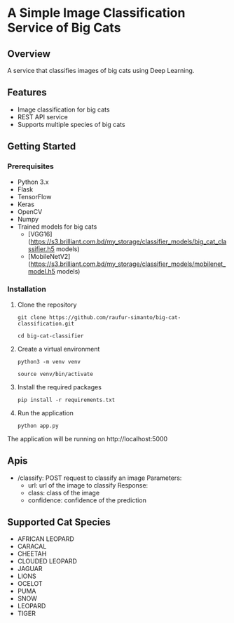 # A Simple Image Classification Service of Big Cats

## Overview
A service that classifies images of big cats using Deep Learning.

## Features
- Image classification for big cats
- REST API service
- Supports multiple  species of big cats

## Getting Started
### Prerequisites
- Python 3.x
- Flask
- TensorFlow
- Keras
- OpenCV
- Numpy
- Trained models for big cats
   -  [VGG16](https://s3.brilliant.com.bd/my_storage/classifier_models/big_cat_classifier.h5
   models)
   -  [MobileNetV2](https://s3.brilliant.com.bd/my_storage/classifier_models/mobilenet_model.h5
   models)

### Installation
1. Clone the repository
    ```
    git clone https://github.com/raufur-simanto/big-cat-classification.git
   
    ```
    ```
    cd big-cat-classifier
    ```
2. Create a virtual environment
    ```
    python3 -m venv venv
    ```
    ```
    source venv/bin/activate
    ```
2. Install the required packages
    ```
    pip install -r requirements.txt
    ```
3. Run the application
    ```
    python app.py
    ```

The application will be running on http://localhost:5000
## Apis
- /classify: POST request to classify an image
    Parameters:
    - url: url of the image to classify
    Response:
    - class: class of the image
    - confidence: confidence of the prediction


## Supported Cat Species
- AFRICAN LEOPARD
- CARACAL
- CHEETAH
- CLOUDED LEOPARD
- JAGUAR
- LIONS
- OCELOT
- PUMA
- SNOW 
- LEOPARD
- TIGER


